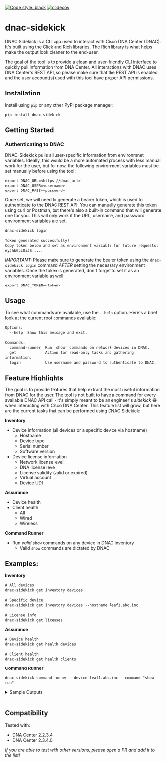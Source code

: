 [![Code style: black](https://img.shields.io/badge/code%20style-black-000000.svg)](https://github.com/psf/black)
[![codecov](https://codecov.io/gh/dannywade/dnac-sidekick/branch/main/graph/badge.svg?token=IWBEDN1YXH)](https://codecov.io/gh/dannywade/dnac-sidekick)

# dnac-sidekick
DNAC Sidekick is a CLI app used to interact with Cisco DNA Center (DNAC). It's built using the [Click](https://github.com/pallets/click) and [Rich](https://github.com/Textualize/rich) libraries. The Rich library is what helps make the output look cleaner to the end-user. 

The goal of the tool is to provide a clean and user-friendly CLI interface to quickly pull information from DNA Center. All interactions with DNAC uses DNA Center's REST API, so please make sure that the REST API is enabled and the user account(s) used with this tool have proper API permissions.

## Installation
Install using `pip` or any other PyPi package manager:
```
pip install dnac-sidekick
```

## Getting Started

### Authenticating to DNAC
DNAC-Sidekick pulls all user-specific information from environmnet variables. Ideally, this would be a more automated process with less manual work for the user, but for now, the following environment variables must be set manually before using the tool:
```
export DNAC_URL=<https://dnac_url>
export DNAC_USER=<username>
export DNAC_PASS=<password>
```

Once set, we will need to generate a bearer token, which is used to authenticate to the DNAC REST API. You can manually generate this token using curl or Postman, but there's also a built-in command that will generate one for you. This will only work if the URL, username, and password environment variables are set.

```
dnac-sidekick login 

Token generated successfully!
Copy token below and set as environment variable for future requests:
eyJhbGciOiJS.....
```

*IMPORTANT:* Please make sure to generate the bearer token using the `dnac-sidekick login` command *AFTER* setting the necessary environment variables. Once the token is generated, don't forget to set it as an environment variable as well.

```
export DNAC_TOKEN=<token>
```

## Usage
To see what commands are available, use the `--help` option. Here's a brief look at the current root commands available:
```
Options:
  --help  Show this message and exit.

Commands:
  command-runner  Run 'show' commands on network devices in DNAC.
  get             Action for read-only tasks and gathering information.
  login           Use username and password to authenticate to DNAC.
```

## Feature Highlights
The goal is to provide features that help extract the most useful information from DNAC for the user. The tool is not built to have a command for every available DNAC API call - it's simply meant to be an engineer's *sidekick* :grin: when interacting with Cisco DNA Center. This feature list will grow, but here are the current tasks that can be performed using DNAC Sidekick:

**Inventory**
- Device information (all devices or a specific device via hostname)
  - Hostname
  - Device type
  - Serial number
  - Software version
- Device license information
  - Network license level
  - DNA license level
  - License validity (valid or expired)
  - Virtual account
  - Device UDI

**Assurance**
- Device health
- Client health
  - All
  - Wired
  - Wireless

**Command Runner**
- Run *valid* `show` commands on any device in DNAC inventory
  - Valid `show` commands are dictated by DNAC

## Examples:
**Inventory** 
```
# All devices
dnac-sidekick get inventory devices

# Specific device
dnac-sidekick get inventory devices --hostname leaf1.abc.inc

# License info
dnac-sidekick get licenses
```

**Assurance** 
```
# Device health
dnac-sidekick get health devices

# Client health
dnac-sidekick get health clients
```

**Command Runner** 
```
dnac-sidekick command-runner --device leaf1.abc.inc --command "show run"
```

<details>
<summary>Sample Outputs</summary>

***All sample outputs use the Cisco DevNet Always-on DNAC sandbox.***

### Network Inventory
![Network Inventory](./imgs/get_network_inventory.png)

### Network Inventory - Specific Device
![Inventory - Specific Device](./imgs/get_specific_device.png)

### Device Licensing
![Device Licensing](./imgs/get_device_licensing.png)

### Device Health
![Device Health](./imgs/get_device_health.png)

### Client Health
![Client Health](./imgs/get_client_health.png)

</details>
<br>

## Compatibility
Tested with:
- DNA Center 2.2.3.4
- DNA Center 2.3.4.0

*If you are able to test with other versions, please open a PR and add it to the list!*

